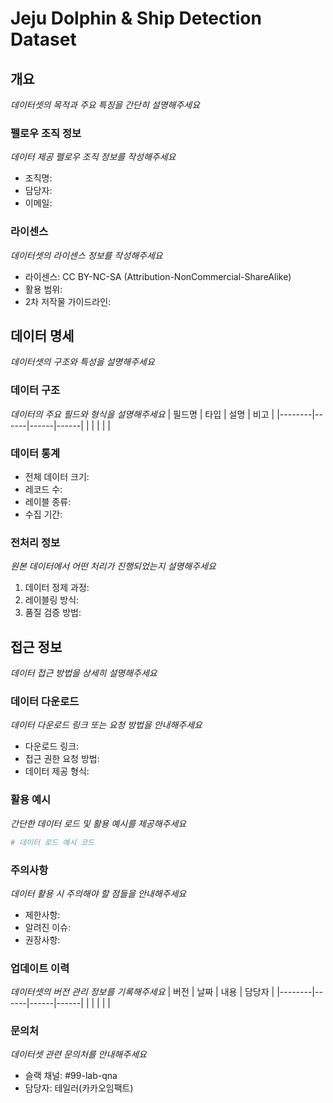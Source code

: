 # Jeju Dolphin & Ship Detection Dataset

## 개요
*데이터셋의 목적과 주요 특징을 간단히 설명해주세요*

### 펠로우 조직 정보
*데이터 제공 펠로우 조직 정보를 작성해주세요*
- 조직명:
- 담당자:
- 이메일:

### 라이센스
*데이터셋의 라이센스 정보를 작성해주세요*
- 라이센스: CC BY-NC-SA (Attribution-NonCommercial-ShareAlike)
- 활용 범위:
- 2차 저작물 가이드라인:

## 데이터 명세
*데이터셋의 구조와 특성을 설명해주세요*

### 데이터 구조
*데이터의 주요 필드와 형식을 설명해주세요*
| 필드명 | 타입 | 설명 | 비고 |
|--------|------|------|------|
|        |      |      |      |

### 데이터 통계
- 전체 데이터 크기:
- 레코드 수:
- 레이블 종류:
- 수집 기간:

### 전처리 정보
*원본 데이터에서 어떤 처리가 진행되었는지 설명해주세요*
1. 데이터 정제 과정:
2. 레이블링 방식:
3. 품질 검증 방법:

## 접근 정보
*데이터 접근 방법을 상세히 설명해주세요*

### 데이터 다운로드
*데이터 다운로드 링크 또는 요청 방법을 안내해주세요*
- 다운로드 링크:
- 접근 권한 요청 방법:
- 데이터 제공 형식:

### 활용 예시
*간단한 데이터 로드 및 활용 예시를 제공해주세요*
```python
# 데이터 로드 예시 코드
```

### 주의사항
*데이터 활용 시 주의해야 할 점들을 안내해주세요*
- 제한사항:
- 알려진 이슈:
- 권장사항:

### 업데이트 이력
*데이터셋의 버전 관리 정보를 기록해주세요*
| 버전 | 날짜 | 내용 | 담당자 |
|--------|------|------|------|
|        |      |      |      |

### 문의처
*데이터셋 관련 문의처를 안내해주세요*
- 슬랙 채널: #99-lab-qna
- 담당자: 테일러(카카오임팩트)
